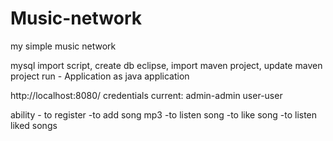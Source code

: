# Music-network
my simple music network

mysql import script, create db
eclipse, import maven project, update maven project
run - Application as java application


http://localhost:8080/
credentials current:
admin-admin
user-user

ability - to register
-to add song mp3
-to listen song
-to like song
-to listen liked songs


